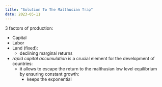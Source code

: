 ```yaml
---
title: "Solution To The Malthusian Trap"
date: 2023-05-11
---
```

3 factors of production:
- Capital
- Labor
- Land (fixed):
  - declining marginal returns
- *rapid capital accumulation* is a crucial element for the development of countries:
  - it allows to escape the return to the malthusian low level equilibrium by ensuring constant growth:
    - keeps the exponential
